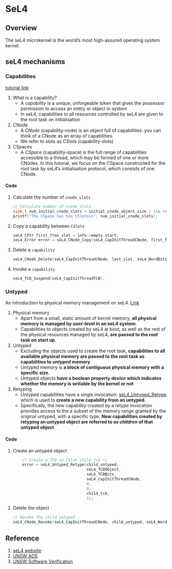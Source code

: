 # SeL4

## Overview

The seL4 microkernel is the world’s most high-assured operating system kernel. 

## seL4 mechanisms

### Capabilities

[tutorial link](https://docs.sel4.systems/Tutorials/capabilities.html)

1. What is a capability?
   - A *capability* is a unique, unforgeable token that gives the possessor permission to access an entity or object in system
   - In seL4, capabilities to all resources controlled by seL4 are given to the root task on initialisation
2. CNode
   - A *CNode* (capability-node) is an object full of capabilities: you can think of a CNode as an array of capabilities.
   - We refer to slots as *CSlots* (capability-slots)
3. CSpaces
   - A *CSpace* (capability-space) is the full range of capabilities accessible to a thread, which may be formed of one or more CNodes. In this tutorial, we focus on the CSpace constructed for the root task by seL4’s initialisation protocol, which consists of one CNode.

#### Code

1. Calculate the number of `cnode_slots`

   ```c++
   // Calculate number of cnode slots
   size_t num_initial_cnode_slots = initial_cnode_object_size / (1u << seL4_SlotBits); 
   printf("The CSpace has %zu CSlots\n", num_initial_cnode_slots);
   ```

2. Copy a capability between `CSlots`

   ```c++
   seL4_CPtr first_free_slot = info->empty.start;
   seL4_Error error = seL4_CNode_Copy(seL4_CapInitThreadCNode, first_free_slot, 			   seL4_WordBits, seL4_CapInitThreadCNode, seL4_CapInitThreadTCB, seL4_WordBits, seL4_AllRights);
   ```

3. Delete a `capability`

   ```c++
   seL4_CNode_Delete(seL4_CapInitThreadCNode, last_slot, seL4_WordBits);
   ```

4. Invoke a `capability`

   ```c++
   seL4_TCB_Suspend(seL4_CapInitThreadTCB);
   ```

### Untyped

An introduction to physical memory management on seL4. [Link](https://docs.sel4.systems/Tutorials/untyped.html)

1. Physical memory
   - Apart from a small, static amount of kernel memory, **all physical memory is managed by user-level in an seL4 system**.
   - Capabilities to objects created by seL4 at boot, as well as the rest of the physical resources managed by seL4, **are passed to the root task on start up**.
2. Untyped
   - Excluding the objects used to create the root task, **capabilities to all available physical memory are passed to the root task as capabilities to *untyped* memory**
   - Untyped memory is **a block of contiguous physical memory with a specific size**.
   - Untyped objects **have a boolean property *device* which indicates whether the memory is writable by the kernel or not**
3. Retyping
   - Untyped capabilities have a single invocation: [seL4_Untyped_Retype](https://docs.sel4.systems/ApiDoc.html#retype) which is used to **create a new capability from an untyped**. 
   - Specifically, the new capability created by a retype invocation provides access to the a subset of the memory range granted by the original untyped, with a specific type. **New capabilities created by retyping an untyped object are referred to as *children* of that untyped object**.

#### Code

1. Create an untyped object

   ```c++
       /* Create a TCB in CSlot child_tcb */
       error = seL4_Untyped_Retype(child_untyped,
                                   seL4_TCBObject,
                                   seL4_TCBBits,
                                   seL4_CapInitThreadCNode,
                                   0,
                                   0,
                                   child_tcb,
                                   1);
   ```

2. Delete the object

   ```c++
   // Revoke the child untyped
   seL4_CNode_Revoke(seL4_CapInitThreadCNode, child_untyped, seL4_WordBits);
   ```

   

## Reference

1. [seL4 website](https://sel4.systems/)
2. [UNSW AOS](https://www.cse.unsw.edu.au/~cs9242/18/lectures/)
3. [UNSW Software Verification](https://www.cse.unsw.edu.au/~cs4161/lect.html)